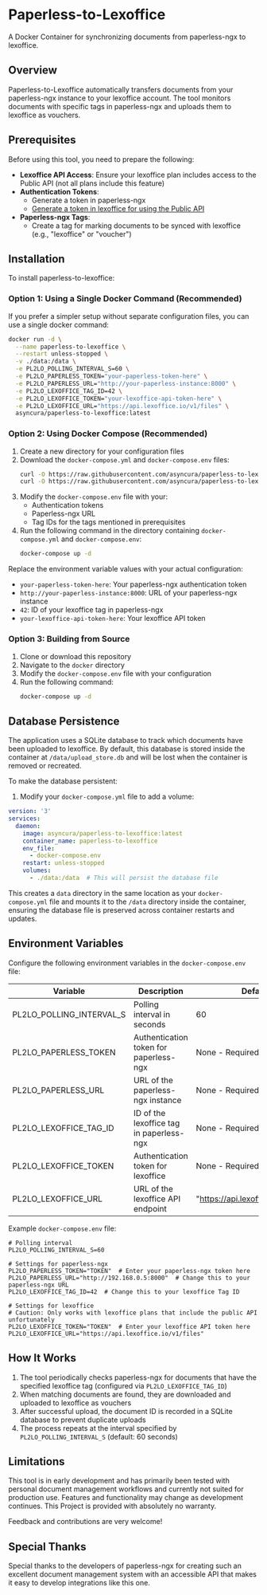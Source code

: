 # Paperless-to-Lexoffice

A Docker Container for synchronizing documents from paperless-ngx to lexoffice.

## Overview

Paperless-to-Lexoffice automatically transfers documents from your paperless-ngx instance to your lexoffice account. The
tool monitors documents with specific tags in paperless-ngx and uploads them to lexoffice as vouchers.

## Prerequisites

Before using this tool, you need to prepare the following:

- **Lexoffice API Access**: Ensure your lexoffice plan includes access to the Public API (not all plans include this
  feature)
- **Authentication Tokens**:
    - Generate a token in paperless-ngx
    - [Generate a token in lexoffice for using the Public API](https://app.lexoffice.de/addons/public-api)
- **Paperless-ngx Tags**:
    - Create a tag for marking documents to be synced with lexoffice (e.g., "lexoffice" or "voucher")

## Installation

To install paperless-to-lexoffice:

### Option 1: Using a Single Docker Command (Recommended)

If you prefer a simpler setup without separate configuration files, you can use a single docker command:

```bash
docker run -d \
  --name paperless-to-lexoffice \
  --restart unless-stopped \
  -v ./data:/data \
  -e PL2LO_POLLING_INTERVAL_S=60 \
  -e PL2LO_PAPERLESS_TOKEN="your-paperless-token-here" \
  -e PL2LO_PAPERLESS_URL="http://your-paperless-instance:8000" \
  -e PL2LO_LEXOFFICE_TAG_ID=42 \
  -e PL2LO_LEXOFFICE_TOKEN="your-lexoffice-api-token-here" \
  -e PL2LO_LEXOFFICE_URL="https://api.lexoffice.io/v1/files" \
  asyncura/paperless-to-lexoffice:latest
```

### Option 2: Using Docker Compose (Recommended)

1. Create a new directory for your configuration files
2. Download the `docker-compose.yml` and `docker-compose.env` files:
   ```bash
   curl -O https://raw.githubusercontent.com/asyncura/paperless-to-lexoffice/main/docker/docker-compose.yml
   curl -O https://raw.githubusercontent.com/asyncura/paperless-to-lexoffice/main/docker/docker-compose.env
   ```
3. Modify the `docker-compose.env` file with your:
    - Authentication tokens
    - Paperless-ngx URL
    - Tag IDs for the tags mentioned in prerequisites
4. Run the following command in the directory containing `docker-compose.yml` and `docker-compose.env`:
   ```bash
   docker-compose up -d
   ```

Replace the environment variable values with your actual configuration:

- `your-paperless-token-here`: Your paperless-ngx authentication token
- `http://your-paperless-instance:8000`: URL of your paperless-ngx instance
- `42`: ID of your lexoffice tag in paperless-ngx
- `your-lexoffice-api-token-here`: Your lexoffice API token

### Option 3: Building from Source

1. Clone or download this repository
2. Navigate to the `docker` directory
3. Modify the `docker-compose.env` file with your configuration
4. Run the following command:
   ```bash
   docker-compose up -d
   ```

## Database Persistence

The application uses a SQLite database to track which documents have been uploaded to lexoffice. By default, this
database is stored inside the container at `/data/upload_store.db` and will be lost when the container is removed or
recreated.

To make the database persistent:

1. Modify your `docker-compose.yml` file to add a volume:

```yaml
version: '3'
services:
  daemon:
    image: asyncura/paperless-to-lexoffice:latest
    container_name: paperless-to-lexoffice
    env_file:
      - docker-compose.env
    restart: unless-stopped
    volumes:
      - ./data:/data  # This will persist the database file
```

This creates a `data` directory in the same location as your `docker-compose.yml` file and mounts it to the `/data`
directory inside the container, ensuring the database file is preserved across container restarts and updates.

## Environment Variables

Configure the following environment variables in the `docker-compose.env` file:

| Variable                 | Description                              | Default                             | Example                               |
|--------------------------|------------------------------------------|-------------------------------------|---------------------------------------|
| PL2LO_POLLING_INTERVAL_S | Polling interval in seconds              | 60                                  | `60`                                  |
| PL2LO_PAPERLESS_TOKEN    | Authentication token for paperless-ngx   | None - Required                     | `"your-paperless-token-here"`         |
| PL2LO_PAPERLESS_URL      | URL of the paperless-ngx instance        | None - Required                     | `"http://192.168.0.5:8000"`           |
| PL2LO_LEXOFFICE_TAG_ID   | ID of the lexoffice tag in paperless-ngx | None - Required                     | `42`                                  |
| PL2LO_LEXOFFICE_TOKEN    | Authentication token for lexoffice       | None - Required                     | `"your-lexoffice-api-token-here"`     |
| PL2LO_LEXOFFICE_URL      | URL of the lexoffice API endpoint        | "https://api.lexoffice.io/v1/files" | `"https://api.lexoffice.io/v1/files"` |

Example `docker-compose.env` file:

```
# Polling interval
PL2LO_POLLING_INTERVAL_S=60

# Settings for paperless-ngx
PL2LO_PAPERLESS_TOKEN="TOKEN"  # Enter your paperless-ngx token here
PL2LO_PAPERLESS_URL="http://192.168.0.5:8000"  # Change this to your paperless-ngx URL
PL2LO_LEXOFFICE_TAG_ID=42  # Change this to your lexoffice Tag ID

# Settings for lexoffice
# Caution: Only works with lexoffice plans that include the public API unfortunately
PL2LO_LEXOFFICE_TOKEN="TOKEN"  # Enter your lexoffice API token here
PL2LO_LEXOFFICE_URL="https://api.lexoffice.io/v1/files"
```

## How It Works

1. The tool periodically checks paperless-ngx for documents that have the specified lexoffice tag (configured via
   `PL2LO_LEXOFFICE_TAG_ID`)
2. When matching documents are found, they are downloaded and uploaded to lexoffice as vouchers
3. After successful upload, the document ID is recorded in a SQLite database to prevent duplicate uploads
4. The process repeats at the interval specified by `PL2LO_POLLING_INTERVAL_S` (default: 60 seconds)

## Limitations

This tool is in early development and has primarily been tested with personal document management workflows and
currently not suited for production use. Features and functionality may change as development continues. This Project is
provided with absolutely no warranty.

Feedback and contributions are very welcome!

## Special Thanks

Special thanks to the developers of paperless-ngx for creating such an excellent document management system with an
accessible API that makes it easy to develop integrations like this one.
